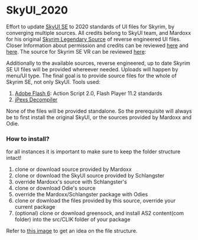 # SkyUI_2020

Effort to update [SkyUI SE](https://github.com/schlangster/skyui) to 2020 standards of UI files for Skyrim, by converging multiple sources. All credits belong to SkyUI team, and Mardoxx for his original [Skyrim Legendary Source](https://github.com/Mardoxx/skyrimui) of reverse engineered UI files. Closer Information about permission and credits can be reviewed [here](https://github.com/Mardoxx/skyrimui) and [here](https://github.com/schlangster/skyui). The source for Skyrim SE VR can be reviewed [here](https://github.com/Odie/skyui-vr):

Additionally to the available sources, reverse engineered, up to date Skyrim SE UI files will be provided whereever needed. Uploads will happen by menu/UI type. The final goal is to provide source files for the whole of Skyrim SE, not only SkyUI. Tools used:

1. [Adobe Flash 6](https://www.adobe.com/cy_en/downloads/other-downloads.html): Action Script 2.0, Flash Player 11.2 standards
2. [jPexs Decompiler](https://github.com/jindrapetrik/jpexs-decompiler)

None of the files will be provided standalone. So the prerequisite will always be to first install the original SkyUI, or the sources provided by Mardoxx and Odie.

### How to install?

for all instances it is important to make sure to keep the folder structure intact!

1. clone or download source provided by Mardoxx
2. clone or download the SkyUI source provided by Schlangster
3. override Mardoxx's source with Schlangster's
4. clone or download Odie's source
5. override the Mardoxx/Schlangster package with Odies
6. clone or download the files provided by this source, override your current package
7. (optional) clone or download greensock, and install AS2 content(com folder) into the src/CLIK folder of your package

Refer to [this image](https://www.nexusmods.com/skyrimspecialedition/images/69814) to get an idea on the file structure.
